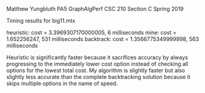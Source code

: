 Matthew Yungbluth
PA5 GraphAlgPerf
CSC 210 Section C Spring 2019

Timing results for big11.mtx

heuristic: cost = 3.3969307170000005, 6 milliseconds
mine: cost = 1.652256247, 531 milliseconds
backtrack: cost = 1.3566775349999998, 563 milliseconds

Heuristic is significantly faster because it sacrifices accuracy by always progressing to the immediately lower cost option instead of checking all options for the lowest total cost. My algorithm is slightly faster but also slightly less accurate than the complete backtracking solution because it skips multiple options in the name of speed.
